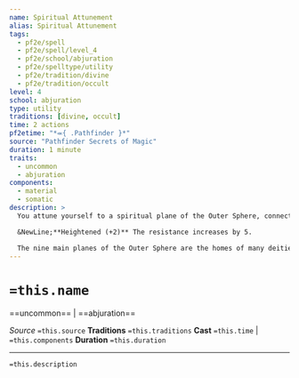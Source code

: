 ```yaml
---
name: Spiritual Attunement
alias: Spiritual Attunement
tags:
  - pf2e/spell
  - pf2e/spell/level_4
  - pf2e/school/abjuration
  - pf2e/spelltype/utility
  - pf2e/tradition/divine
  - pf2e/tradition/occult
level: 4
school: abjuration
type: utility
traditions: [divine, occult]
time: 2 actions
pf2etime: "*⬺{ .Pathfinder }*"
source: "Pathfinder Secrets of Magic"
duration: 1 minute
traits:
  - uncommon
  - abjuration
components:
  - material
  - somatic
description: >
  You attune yourself to a spiritual plane of the Outer Sphere, connecting your spirit without fully transporting to it. Your Strikes and spells gain the alignment traits of the plane you chose, which deals additional damage to creatures with a weakness to either of those alignment traits. Furthermore, the plane protects you from energy of the alignments that oppose the plane. You gain resistance 5 to damage of the alignments that oppose those of your chosen plane. For example, if you chose Heaven, your Strikes would gain the good and lawful traits, and you would gain resistance to chaotic and evil. If you choose the Boneyard, the resistance is to negative and positive damage instead.

  &NewLine;**Heightened (+2)** The resistance increases by 5.

  The nine main planes of the Outer Sphere are the homes of many deities, celestials, monitors, and fiends. Their names, along with their alignments, are: Heaven (LG), Nirvana (NG), Elysium (CG), Axis (LN), the Boneyard (N), the Maelstrom (CN), Hell (LE), Abaddon (NE), and the Abyss (CE).
---
```

# `=this.name`
==uncommon== | ==abjuration==

*Source* `=this.source`
**Traditions** `=this.traditions`
**Cast** `=this.time` | `=this.components`
**Duration** `=this.duration`

***
`=this.description`